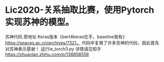 # Lic2020-关系抽取比赛，使用Pytorch实现苏神的模型。
苏神代码
原地址 Keras版本《bert4keras在手，baseline我有》 https://spaces.ac.cn/archives/7321，
代码中复用了许多苏神的代码，因此首先对苏神表示感谢！
运行ie_torch3.py
详情请见知乎
https://zhuanlan.zhihu.com/p/138858558
